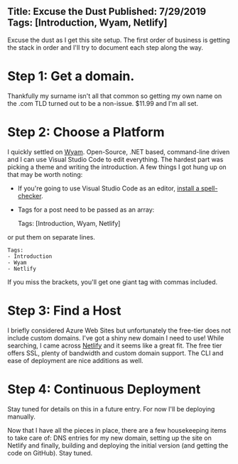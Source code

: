 Title: Excuse the Dust
Published: 7/29/2019
Tags: [Introduction, Wyam, Netlify]
---
Excuse the dust as I get this site setup. The first order of business is getting the stack in order and I'll try to document each step along the way. 

# Step 1: Get a domain. 
Thankfully my surname isn't all that common so getting my own name on the .com TLD turned out to be a non-issue. $11.99 and I'm all set. 

# Step 2: Choose a Platform 
I quickly settled on [Wyam](https://wyam.io/). Open-Source, .NET based, command-line driven and I can use Visual Studio Code to edit everything. The hardest part was picking a theme and writing the introduction. A few things I got hung up on that may be worth noting:
- If you're going to use Visual Studio Code as an editor, [install a spell-checker](https://marketplace.visualstudio.com/items?itemName=streetsidesoftware.code-spell-checker).
- Tags for a post need to be passed as an array: 
    
    Tags: [Introduction, Wyam, Netlify]

or put them on separate lines. 

    Tags: 
    - Introduction
    - Wyam
    - Netlify

If you miss the brackets, you'll get one giant tag with commas included.

# Step 3: Find a Host
I briefly considered Azure Web Sites but unfortunately the free-tier does not include custom domains. I've got a shiny new domain I need to use! While searching, I came across [Netlify](https://www.netlify.com/) and it seems like a great fit. The free tier offers SSL, plenty of bandwidth and custom domain support. The CLI and ease of deployment are nice additions as well. 

# Step 4: Continuous Deployment
Stay tuned for details on this in a future entry. For now I'll be deploying manually.

Now that I have all the pieces in place, there are a few housekeeping items to take care of: DNS entries for my new domain, setting up the site on Netlify and finally, building and deploying the initial version (and getting the code on GitHub). Stay tuned.